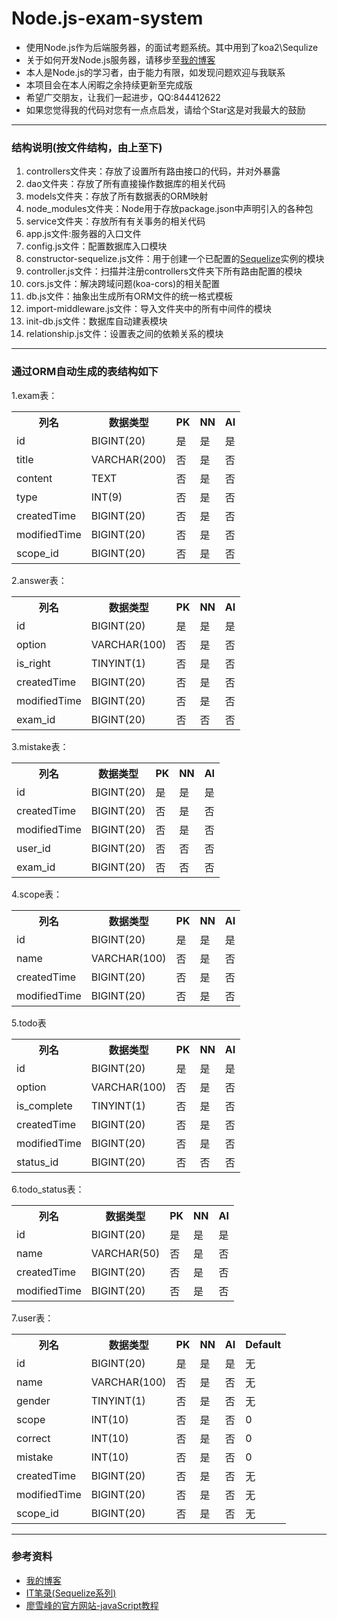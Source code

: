 # Node.js-exam-system
+  使用Node.js作为后端服务器，的面试考题系统。其中用到了koa2\Sequlize
+  关于如何开发Node.js服务器，请移步至[我的博客](http://blog.csdn.net/qq_19891827)
+  本人是Node.js的学习者，由于能力有限，如发现问题欢迎与我联系
+  本项目会在本人闲暇之余持续更新至完成版
+  希望广交朋友，让我们一起进步，QQ:844412622
+  如果您觉得我的代码对您有一点点启发，请给个Star这是对我最大的鼓励
***
###  结构说明(按文件结构，由上至下)
1.  controllers文件夹：存放了设置所有路由接口的代码，并对外暴露
2.  dao文件夹：存放了所有直接操作数据库的相关代码
3.  models文件夹：存放了所有数据表的ORM映射
4.  node_modules文件夹：Node用于存放package.json中声明引入的各种包
5.  service文件夹：存放所有有关事务的相关代码
6.  app.js文件:服务器的入口文件
7.  config.js文件：配置数据库入口模块
8.  constructor-sequelize.js文件：用于创建一个已配置的[Sequelize](https://itbilu.com/nodejs/npm/VkYIaRPz-.html)实例的模块
9.  controller.js文件：扫描并注册controllers文件夹下所有路由配置的模块
10.  cors.js文件：解决跨域问题(koa-cors)的相关配置
12.  db.js文件：抽象出生成所有ORM文件的统一格式模板
13.  import-middleware.js文件：导入文件夹中的所有中间件的模块
14.  init-db.js文件：数据库自动建表模块
15.  relationship.js文件：设置表之间的依赖关系的模块
***
###  通过ORM自动生成的表结构如下
1.exam表：
<table>
  <tr>
    <th>列名</th>
    <th>数据类型</th>
    <th>PK</th>
    <th>NN</th>
    <th>AI</th>
  </tr>
  <tr>
    <td>id</td>
    <td>BIGINT(20)</td>
    <td>是</td>
    <td>是</td>
    <td>是</td>
  </tr>
  <tr>
    <td>title</td>
    <td>VARCHAR(200)</td>
    <td>否</td>
    <td>是</td>
    <td>否</td>
  </tr>
    <tr>
    <td>content</td>
    <td>TEXT</td>
    <td>否</td>
    <td>是</td>
    <td>否</td>
  </tr>
    <tr>
    <td>type</td>
    <td>INT(9)</td>
    <td>否</td>
    <td>是</td>
    <td>否</td>
  </tr>
    <tr>
    <td>createdTime</td>
    <td>BIGINT(20)</td>
    <td>否</td>
    <td>是</td>
    <td>否</td>
  </tr>
    <tr>
    <td>modifiedTime</td>
    <td>BIGINT(20)</td>
    <td>否</td>
    <td>是</td>
    <td>否</td>
  </tr>
    <tr>
    <td>scope_id</td>
    <td>BIGINT(20)</td>
    <td>否</td>
    <td>是</td>
    <td>否</td>
  </tr>
</table>
2.answer表：
<table>
  <tr>
    <th>列名</th>
    <th>数据类型</th>
    <th>PK</th>
    <th>NN</th>
    <th>AI</th>
  </tr>
  <tr>
    <td>id</td>
    <td>BIGINT(20)</td>
    <td>是</td>
    <td>是</td>
    <td>是</td>
  </tr>
  <tr>
    <td>option</td>
    <td>VARCHAR(100)</td>
    <td>否</td>
    <td>是</td>
    <td>否</td>
  </tr>
    <tr>
    <td>is_right</td>
    <td>TINYINT(1)</td>
    <td>否</td>
    <td>是</td>
    <td>否</td>
  </tr>
    <tr>
    <td>createdTime</td>
    <td>BIGINT(20)</td>
    <td>否</td>
    <td>是</td>
    <td>否</td>
  </tr>
    <tr>
    <td>modifiedTime</td>
    <td>BIGINT(20)</td>
    <td>否</td>
    <td>是</td>
    <td>否</td>
  </tr>
    <tr>
    <td>exam_id</td>
    <td>BIGINT(20)</td>
    <td>否</td>
    <td>否</td>
    <td>否</td>
  </tr>
</table>
3.mistake表：
<table>
  <tr>
    <th>列名</th>
    <th>数据类型</th>
    <th>PK</th>
    <th>NN</th>
    <th>AI</th>
  </tr>
  <tr>
    <td>id</td>
    <td>BIGINT(20)</td>
    <td>是</td>
    <td>是</td>
    <td>是</td>
  </tr>
    <tr>
    <td>createdTime</td>
    <td>BIGINT(20)</td>
    <td>否</td>
    <td>是</td>
    <td>否</td>
  </tr>
    <tr>
    <td>modifiedTime</td>
    <td>BIGINT(20)</td>
    <td>否</td>
    <td>是</td>
    <td>否</td>
  </tr>
    <tr>
    <td>user_id</td>
    <td>BIGINT(20)</td>
    <td>否</td>
    <td>否</td>
    <td>否</td>
  </tr>
  <tr>
    <td>exam_id</td>
    <td>BIGINT(20)</td>
    <td>否</td>
    <td>否</td>
    <td>否</td>
  </tr>
</table>
4.scope表：
<table>
  <tr>
    <th>列名</th>
    <th>数据类型</th>
    <th>PK</th>
    <th>NN</th>
    <th>AI</th>
  </tr>
  <tr>
    <td>id</td>
    <td>BIGINT(20)</td>
    <td>是</td>
    <td>是</td>
    <td>是</td>
  </tr>
  <tr>
    <td>name</td>
    <td>VARCHAR(100)</td>
    <td>否</td>
    <td>是</td>
    <td>否</td>
  </tr>
    <tr>
    <td>createdTime</td>
    <td>BIGINT(20)</td>
    <td>否</td>
    <td>是</td>
    <td>否</td>
  </tr>
    <tr>
    <td>modifiedTime</td>
    <td>BIGINT(20)</td>
    <td>否</td>
    <td>是</td>
    <td>否</td>
  </tr>
</table>
5.todo表
<table>
  <tr>
    <th>列名</th>
    <th>数据类型</th>
    <th>PK</th>
    <th>NN</th>
    <th>AI</th>
  </tr>
  <tr>
    <td>id</td>
    <td>BIGINT(20)</td>
    <td>是</td>
    <td>是</td>
    <td>是</td>
  </tr>
  <tr>
    <td>option</td>
    <td>VARCHAR(100)</td>
    <td>否</td>
    <td>是</td>
    <td>否</td>
  </tr>
    <tr>
    <td>is_complete</td>
    <td>TINYINT(1)</td>
    <td>否</td>
    <td>是</td>
    <td>否</td>
  </tr>
    <tr>
    <td>createdTime</td>
    <td>BIGINT(20)</td>
    <td>否</td>
    <td>是</td>
    <td>否</td>
  </tr>
    <tr>
    <td>modifiedTime</td>
    <td>BIGINT(20)</td>
    <td>否</td>
    <td>是</td>
    <td>否</td>
  </tr>
    <tr>
    <td>status_id</td>
    <td>BIGINT(20)</td>
    <td>否</td>
    <td>否</td>
    <td>否</td>
  </tr>
</table>
6.todo_status表：
<table>
  <tr>
    <th>列名</th>
    <th>数据类型</th>
    <th>PK</th>
    <th>NN</th>
    <th>AI</th>
  </tr>
  <tr>
    <td>id</td>
    <td>BIGINT(20)</td>
    <td>是</td>
    <td>是</td>
    <td>是</td>
  </tr>
  <tr>
    <td>name</td>
    <td>VARCHAR(50)</td>
    <td>否</td>
    <td>是</td>
    <td>否</td>
  </tr>
    <tr>
    <td>createdTime</td>
    <td>BIGINT(20)</td>
    <td>否</td>
    <td>是</td>
    <td>否</td>
  </tr>
    <tr>
    <td>modifiedTime</td>
    <td>BIGINT(20)</td>
    <td>否</td>
    <td>是</td>
    <td>否</td>
  </tr>
</table>
7.user表：
<table>
  <tr>
    <th>列名</th>
    <th>数据类型</th>
    <th>PK</th>
    <th>NN</th>
    <th>AI</th>
    <th>Default</th>
  </tr>
  <tr>
    <td>id</td>
    <td>BIGINT(20)</td>
    <td>是</td>
    <td>是</td>
    <td>是</td>
    <td>无</td>
  </tr>
  <tr>
    <td>name</td>
    <td>VARCHAR(100)</td>
    <td>否</td>
    <td>是</td>
    <td>否</td>
     <td>无</td>
  </tr>
    <tr>
    <td>gender</td>
    <td>TINYINT(1)</td>
    <td>否</td>
    <td>是</td>
    <td>否</td>
    <td>无</td>
  </tr>
    <tr>
    <td>scope</td>
    <td>INT(10)</td>
    <td>否</td>
    <td>是</td>
    <td>否</td>
    <td>0</td>
  </tr>
  <tr>
    <td>correct</td>
    <td>INT(10)</td>
    <td>否</td>
    <td>是</td>
    <td>否</td>
    <td>0</td>
  </tr>
  <tr>
    <td>mistake</td>
    <td>INT(10)</td>
    <td>否</td>
    <td>是</td>
    <td>否</td>
    <td>0</td>
  </tr>
    <tr>
    <td>createdTime</td>
    <td>BIGINT(20)</td>
    <td>否</td>
    <td>是</td>
    <td>否</td>
    <td>无</td>
  </tr>
    <tr>
    <td>modifiedTime</td>
    <td>BIGINT(20)</td>
    <td>否</td>
    <td>是</td>
    <td>否</td>
    <td>无</td>
  </tr>
    <tr>
    <td>scope_id</td>
    <td>BIGINT(20)</td>
    <td>否</td>
    <td>是</td>
    <td>否</td>
    <td>无</td>
  </tr>
</table> 

***
###  参考资料
+  [我的博客](http://blog.csdn.net/qq_19891827)
+  [IT笔录(Sequelize系列)](https://itbilu.com/nodejs/npm/VkYIaRPz-.html)
+  [廖雪峰的官方网站-javaScript教程](https://www.liaoxuefeng.com/wiki/001434446689867b27157e896e74d51a89c25cc8b43bdb3000)
